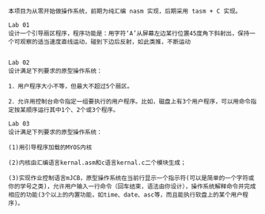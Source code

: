     本项目为从零开始做操作系统，前期为纯汇编 nasm 实现，后期采用 tasm + C 实现。

	Lab 01
    设计一个引导扇区程序，程序功能是：用字符‘A’从屏幕左边某行位置45度角下斜射出，保持一个可观察的适当速度直线运动，碰到下边后反射，如此类推，不断运动


	Lab 02
    设计满足下列要求的原型操作系统：

	1．用户程序大小不等，但最大不超过5个扇区。

    2．允许用控制台命令指定一组要执行的用户程序。比如，磁盘上有3个用户程序，可以用命令指定按某顺序运行其中1个、2个或3个程序。

	Lab 03
    设计满足下列要求的原型操作系统：

    (1)用引导程序加载的MYOS内核

    (2)内核由汇编语言kernal.asm和c语言kernal.c二个模块生成；

    (3)实现作业控制语言mJCB，原型操作系统在当前行显示一个指示符(可以是简单的一个字符或你的学号之类)，允许用户输入一行命令（回车结束，语法由你设计），操作系统解释命令并完成相应的功能(3个以上的内置功能，如time、date、asc等，而且能执行软盘上的某个用户程序)。 




	
